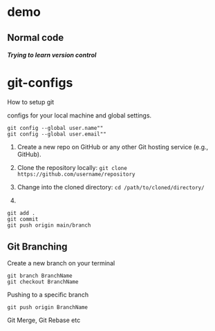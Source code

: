 # demo


## Normal code

##### Trying to learn version control

# git-configs
How to setup git

configs for your local machine and global settings.
```
git config --global user.name""
git config --global user.email""
```

1) Create a new repo
on GitHub or any other Git hosting service (e.g., GitHub).
2) Clone the repository locally: `git clone https://github.com/username/repository`
3) Change into the cloned directory: `cd /path/to/cloned/directory/`



4) 
```
git add .
git commit
git push origin main/branch
```

## Git Branching
Create a new branch on your terminal
```
git branch BranchName
git checkout BranchName
```

Pushing to a specific branch
```
git push origin BranchName
```


Git Merge, Git Rebase etc

